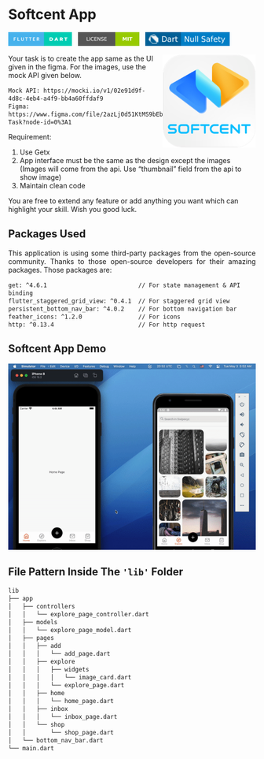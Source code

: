 # Softcent App

<img src="screenshots/badges/flutter-dart.svg" height="28px" />&nbsp;&nbsp;
<a href="https://choosealicense.com/licenses/mit/" target="_blank"><img src="screenshots/badges/license-MIT.svg" height="28px" /></a>&nbsp;&nbsp;
<img src="screenshots/badges/dart-null_safety-blue.svg" height="28px"/>

<img align="right" src="screenshots/logo/playstore.png" height="190"></img>

<p>Your task is to create the app same as the UI given in the figma. For the images, use the mock API given below.</p>

```
Mock API: https://mocki.io/v1/02e91d9f-4d8c-4eb4-a4f9-bb4a60ffdaf9
Figma:    https://www.figma.com/file/2azLj0d51KtMS9bEbdFmA6/Test-Task?node-id=0%3A1
```

Requirement:

1. Use Getx
2. App interface must be the same as the design except the images (Images will come from the api. Use “thumbnail” field from the api to show image)
3. Maintain clean code

You are free to extend any feature or add anything you want which can highlight your skill. Wish you good luck.

## Packages Used

<p align="justify">
  This application is using some third-party packages from the open-source community. Thanks to those open-source developers for their amazing packages. Those packages are: 
</p>

```
get: ^4.6.1                          // For state management & API binding
flutter_staggered_grid_view: ^0.4.1  // For staggered grid view
persistent_bottom_nav_bar: ^4.0.2    // For bottom navigation bar
feather_icons: ^1.2.0                // For icons
http: ^0.13.4                        // For http request
```

## Softcent App Demo

<p align="center"><img src="screenshots/gifs/demo.gif"></p>

## File Pattern Inside The `'lib'` Folder

```
lib
├── app
│   ├── controllers
│   │   └── explore_page_controller.dart
│   ├── models
│   │   └── explore_page_model.dart
│   ├── pages
│   │   ├── add
│   │   │   └── add_page.dart
│   │   ├── explore
│   │   │   ├── widgets
│   │   │   │   └── image_card.dart
│   │   │   └── explore_page.dart
│   │   ├── home
│   │   │   └── home_page.dart
│   │   ├── inbox
│   │   │   └── inbox_page.dart
│   │   └── shop
│   │       └── shop_page.dart
│   └── bottom_nav_bar.dart
└── main.dart
```
